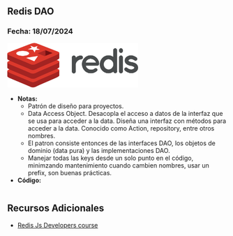 ## Redis DAO

### Fecha: 18/07/2024

<img src="images/redis.png" alt="Gráfico de Introducción" width="300">

- **Notas:**
  - Patrón de diseño para proyectos.
  - Data Access Object. Desacopla el acceso a datos de la interfaz que se usa para acceder a la data. Diseña una interfaz con métodos para acceder a la data. Conocido como Action, repository, entre otros nombres.
  - El patron consiste entonces de las interfaces DAO, los objetos de dominio (data pura) y las implementaciones DAO.
  - Manejar todas las keys desde un solo punto en el código, minimzando mantenimiento cuando cambien nombres, usar un prefix, son buenas prácticas.
- **Código:**
  ```javascript

  ```

## Recursos Adicionales
- [Redis Js Developers course](https://university.redis.com/courses/ru102js/)
